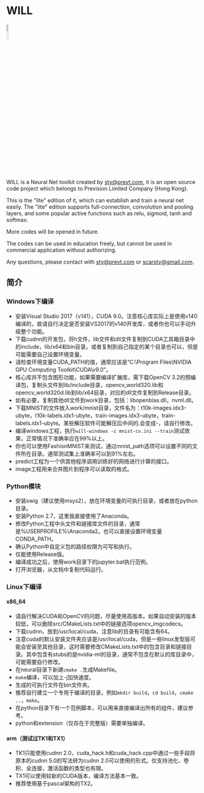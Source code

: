 # WILL
<img src='https://raw.githubusercontent.com/scarsty/neural-demo/master/logo-will.png' width = '10%'/>

WILL is a Neural Net toolkit created by sty@prevt.com, it is an open source code project which belongs to Prevision Limited Company (Hong Kong).

This is the "lite" edition of it, which can establish and train a neural net easily. The "lite" edition supports full-connection, convolution and pooling layers, and some popular active functions such as relu, sigmoid, tanh and softmax. 

More codes will be opened in future.

The codes can be used in education freely, but cannot be used in commercial application without authorizing.

Any questions, please contact with sty@prevt.com or scarsty@gmail.com.

## 简介

### Windows下编译

- 安装Visual Studio 2017（v141），CUDA 9.0。注意核心库实际上是使用v140编译的，故请自行决定是否安装VS2017的v140开发库，或者你也可以手动升级整个功能。
- 下载cudnn的开发包，将h文件，lib文件和dll文件复制到CUDA工具箱目录中的include，lib/x64和bin目录。或者复制到自己指定的某个目录也可以，但是可能需要自己设置环境变量。
- 请检查环境变量CUDA_PATH的值，通常应该是“C:\Program Files\NVIDIA GPU Computing Toolkit\CUDA\v9.0”。
- 核心库并不包含图形功能，如果需要编译扩展库，需下载OpenCV 3.2的预编译包，复制头文件到lib/include目录，opencv_world320.lib和opencv_world320d.lib到lib/x64目录，对应的dll文件复制到Release目录。
- 如有必要，复制其他dll文件到work目录，包括：libopenblas.dll，nvml.dll。
- 下载MNIST的文件放入work/mnist目录，文件名为：t10k-images.idx3-ubyte，t10k-labels.idx1-ubyte，train-images.idx3-ubyte，train-labels.idx1-ubyte。某些解压软件可能解压后中间的.会变成-，请自行修改。
- 编译windows工程，执行```will-windows -c mnist-cv.ini --train```测试效果，正常情况下准确率应在99%以上。
- 你也可以使用FashionMNIST来测试，通过mnist_path选项可以设置不同的文件所在目录。通常测试集上准确率可以到91%左右。
- predict工程为一个供其他程序调用训练好的网络进行计算的接口。
- image工程用来合并图片到程序可以读取的格式。

### Python模块

- 安装swig（建议使用msys2），放在环境变量的可执行目录，或者放在python目录。
- 安装Python 2.7，这里我直接使用了Anaconda。
- 修改Python工程中头文件和链接库文件的目录，通常是%USERPROFILE%\Anaconda2。也可以直接设置环境变量CONDA_PATH。
- 确认Python中自定义包的路径权限为可写和执行。
- 仅能使用Release版。
- 编译成功之后，使用work目录下的jupyter.bat执行范例。
- 打开浏览器，从文档中复制代码运行。

### Linux下编译

#### x86_64

- 请自行解决CUDA和OpenCV的问题，尽量使用高版本。如果自动安装的版本较低，可以删除src/CMakeLists.txt中的链接选项opencv_imgcodecs。
- 下载cudnn，放到/usr/local/cuda，注意lib的目录有可能含有64。
- 注意cuda的默认安装文件夹应该是/usr/local/cuda，但是一些linux发型版可能会安装至其他目录，这时需要修改CMakeLists.txt中的包含目录和链接目录。其中包含有stubs的是nvidia-ml的目录，通常不包含在默认的库目录中，可能需要自行修改。
- 在neural目录下新建```cmake .```生成Makefile。
- ```make```编译，可以加上-j加快速度。
- 生成的可执行文件在bin文件夹。
- 推荐自行建立一个专用于编译的目录，例如```mkdir build```，```cd build```，```cmake ..```，```make```。
- 在python目录下有一个范例脚本，可以用来直接编译出所有的组件，建议参考。
- python和extension（仅存在于完整版）需要单独编译。

#### arm（测试过TK1和TX1）

- TK1只能使用cudnn 2.0，cuda_hack.h和cuda_hack.cpp中通过一些手段将原本的cudnn 5.0的写法转为cudnn 2.0可以使用的形式。仅支持池化、卷积、全连接，激活函数的类型也有限。
- TX1可以使用较新的CUDA版本，编译方法基本一致。
- 推荐使用基于pascal架构的TX2。